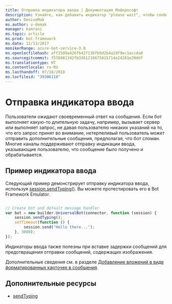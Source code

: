 ```yaml
---
title: Отправка индикатора ввода | Документация Майкрософт
description: Узнайте, как добавить индикатор "please wait", чтобы сообщить пользователю, что бот обрабатывает запрос, используя пакет SDK Bot Builder для Node.js
author: DeniseMak
ms.author: v-demak
manager: kamrani
ms.topic: article
ms.prod: bot-framework
ms.date: 12/13/2017
monikerRange: azure-bot-service-3.0
ms.openlocfilehash: aff2509a426fb42f136fb9d2b4a2df9ec1accda0
ms.sourcegitcommit: f576981342fb3361216675815714e24281e20ddf
ms.translationtype: HT
ms.contentlocale: ru-RU
ms.lasthandoff: 07/18/2018
ms.locfileid: "39306118"
---
```

# <a name="send-a-typing-indicator"></a>Отправка индикатора ввода 


Пользователи ожидают своевременный ответ на сообщения. Если бот выполняет какую-то длительную задачу, например, вызывает сервер или выполняет запрос, не давая пользователю никаких указаний на то, что его запрос принят во внимание, нетерпеливый пользователь может отправить дополнительные сообщения, предполагая, что бот сломан.
Многие каналы поддерживают отправку индикации ввода, указывающие пользователю, что сообщение было получено и обрабатывается.


## <a name="typing-indicator-example"></a>Пример индикатора ввода

Следующий пример демонстрирует отправку индикатора ввода, используя [session.sendTyping()][SendTyping].  Вы можете протестировать его в Bot Framework Emulator.


```javascript

// Create bot and default message handler
var bot = new builder.UniversalBot(connector, function (session) {
    session.sendTyping();
    setTimeout(function () {
        session.send("Hello there...");
    }, 3000);
});
```

Индикаторы ввода также полезны при вставке задержки сообщений для предотвращения отправки сообщений, содержащих изображения.

Дополнительные сведения см. в разделе [Добавление вложений в виде форматированных карточек в сообщения](bot-builder-nodejs-send-rich-cards.md).


## <a name="additional-resources"></a>Дополнительные ресурсы

* [sendTyping][SendTyping]


[SendTyping]: https://docs.botframework.com/en-us/node/builder/chat-reference/classes/_botbuilder_d_.session#sendtyping
[IMessage]: http://docs.botframework.com/en-us/node/builder/chat-reference/interfaces/_botbuilder_d_.imessage